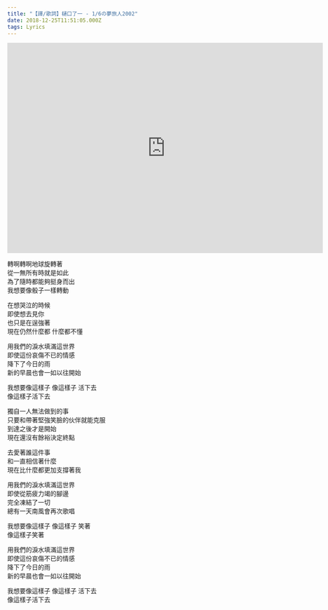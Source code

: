 ```yaml
---
title: "【譯/歌詞】樋口了一 - 1/6の夢旅人2002"
date: 2018-12-25T11:51:05.000Z
tags: Lyrics
---
```


<iframe width="720" height="480" src="https://www.youtube.com/embed/lxt-zHlHd1o" frameborder="0" allow="accelerometer; autoplay; clipboard-write; encrypted-media; gyroscope; picture-in-picture" allowfullscreen></iframe>

轉啊轉啊地球旋轉著
<br>從一無所有時就是如此
<br>為了隨時都能夠挺身而出
<br>我想要像骰子一樣轉動

在想哭泣的時候
<br>即使想去見你
<br>也只是在逞強著
<br>現在仍然什麼都 什麼都不懂

用我們的淚水填滿這世界
<br>即使這份哀傷不已的情感
<br>降下了今日的雨
<br>新的早晨也會一如以往開始

我想要像這樣子 像這樣子 活下去
<br>像這樣子活下去

獨自一人無法做到的事
<br>只要和帶著堅強笑臉的伙伴就能克服
<br>到達之後才是開始
<br>現在還沒有餘裕決定終點

去愛著誰這件事
<br>和一直相信著什麼
<br>現在比什麼都更加支撐著我

用我們的淚水填滿這世界
<br>即使從筋疲力竭的腳邊
<br>完全凍結了一切
<br>總有一天南風會再次歌唱

我想要像這樣子 像這樣子 笑著
<br>像這樣子笑著

用我們的淚水填滿這世界
<br>即使這份哀傷不已的情感
<br>降下了今日的雨
<br>新的早晨也會一如以往開始

我想要像這樣子 像這樣子 活下去
<br>像這樣子活下去
